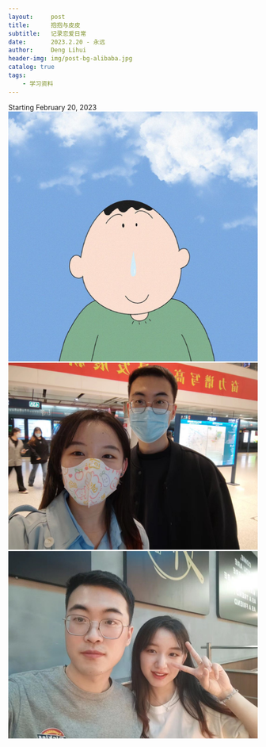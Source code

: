 ```yaml
---
layout:     post
title:      抱抱与皮皮
subtitle:   记录恋爱日常
date:       2023.2.20 - 永远
author:     Deng Lihui
header-img: img/post-bg-alibaba.jpg
catalog: true
tags:
    - 学习资料
---
```


Starting February 20, 2023
![0319](../img/阿呆.jpg)
![0319](../img/loveDiary/20230319.jpg)
![0504](../img/loveDiary/20230504.jpg)
